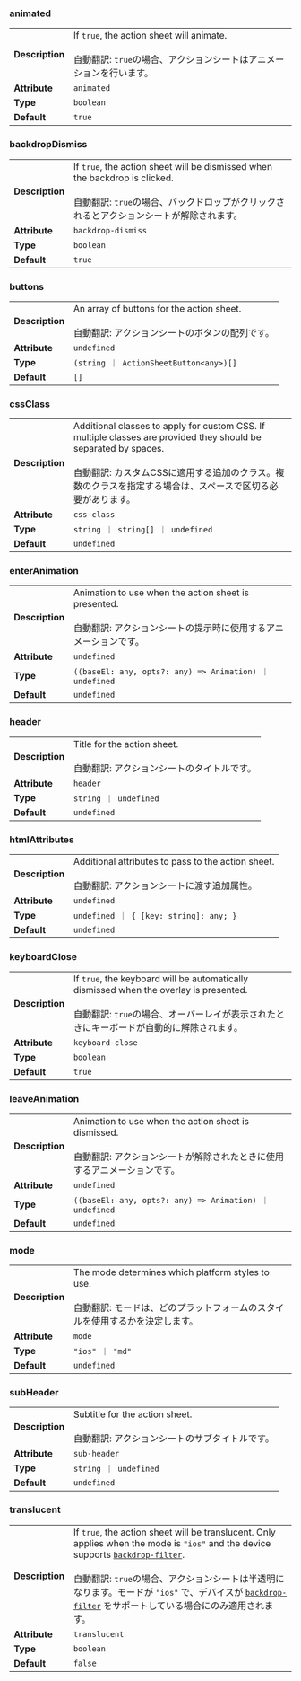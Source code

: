 

### animated 

| | |
| --- | --- |
| **Description** | If `true`, the action sheet will animate.<br /><br />自動翻訳: `true`の場合、アクションシートはアニメーションを行います。 |
| **Attribute** | `animated` |
| **Type** | `boolean` |
| **Default** | `true` |



### backdropDismiss 

| | |
| --- | --- |
| **Description** | If `true`, the action sheet will be dismissed when the backdrop is clicked.<br /><br />自動翻訳: `true`の場合、バックドロップがクリックされるとアクションシートが解除されます。 |
| **Attribute** | `backdrop-dismiss` |
| **Type** | `boolean` |
| **Default** | `true` |



### buttons 

| | |
| --- | --- |
| **Description** | An array of buttons for the action sheet.<br /><br />自動翻訳: アクションシートのボタンの配列です。 |
| **Attribute** | `undefined` |
| **Type** | `(string ｜ ActionSheetButton<any>)[]` |
| **Default** | `[]` |



### cssClass 

| | |
| --- | --- |
| **Description** | Additional classes to apply for custom CSS. If multiple classes are provided they should be separated by spaces.<br /><br />自動翻訳: カスタムCSSに適用する追加のクラス。複数のクラスを指定する場合は、スペースで区切る必要があります。 |
| **Attribute** | `css-class` |
| **Type** | `string ｜ string[] ｜ undefined` |
| **Default** | `undefined` |



### enterAnimation 

| | |
| --- | --- |
| **Description** | Animation to use when the action sheet is presented.<br /><br />自動翻訳: アクションシートの提示時に使用するアニメーションです。 |
| **Attribute** | `undefined` |
| **Type** | `((baseEl: any, opts?: any) => Animation) ｜ undefined` |
| **Default** | `undefined` |



### header 

| | |
| --- | --- |
| **Description** | Title for the action sheet.<br /><br />自動翻訳: アクションシートのタイトルです。 |
| **Attribute** | `header` |
| **Type** | `string ｜ undefined` |
| **Default** | `undefined` |



### htmlAttributes 

| | |
| --- | --- |
| **Description** | Additional attributes to pass to the action sheet.<br /><br />自動翻訳: アクションシートに渡す追加属性。 |
| **Attribute** | `undefined` |
| **Type** | `undefined ｜ { [key: string]: any; }` |
| **Default** | `undefined` |



### keyboardClose 

| | |
| --- | --- |
| **Description** | If `true`, the keyboard will be automatically dismissed when the overlay is presented.<br /><br />自動翻訳: `true`の場合、オーバーレイが表示されたときにキーボードが自動的に解除されます。 |
| **Attribute** | `keyboard-close` |
| **Type** | `boolean` |
| **Default** | `true` |



### leaveAnimation 

| | |
| --- | --- |
| **Description** | Animation to use when the action sheet is dismissed.<br /><br />自動翻訳: アクションシートが解除されたときに使用するアニメーションです。 |
| **Attribute** | `undefined` |
| **Type** | `((baseEl: any, opts?: any) => Animation) ｜ undefined` |
| **Default** | `undefined` |



### mode 

| | |
| --- | --- |
| **Description** | The mode determines which platform styles to use.<br /><br />自動翻訳: モードは、どのプラットフォームのスタイルを使用するかを決定します。 |
| **Attribute** | `mode` |
| **Type** | `"ios" ｜ "md"` |
| **Default** | `undefined` |



### subHeader 

| | |
| --- | --- |
| **Description** | Subtitle for the action sheet.<br /><br />自動翻訳: アクションシートのサブタイトルです。 |
| **Attribute** | `sub-header` |
| **Type** | `string ｜ undefined` |
| **Default** | `undefined` |



### translucent 

| | |
| --- | --- |
| **Description** | If `true`, the action sheet will be translucent. Only applies when the mode is `"ios"` and the device supports [`backdrop-filter`](https://developer.mozilla.org/en-US/docs/Web/CSS/backdrop-filter#Browser_compatibility).<br /><br />自動翻訳: `true`の場合、アクションシートは半透明になります。モードが `"ios"` で、デバイスが [`backdrop-filter`](https://developer.mozilla.org/en-US/docs/Web/CSS/backdrop-filter#Browser_compatibility) をサポートしている場合にのみ適用されます。 |
| **Attribute** | `translucent` |
| **Type** | `boolean` |
| **Default** | `false` |

